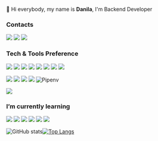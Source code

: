 👋  Hi everybody, my name is <b>Danila</b>, I'm Backend Developer

 
### Contacts
 
<a href="https://linkedin.com/in/danila-bogoslavtsev-47b822224/" target="_blank"> <img src="https://img.shields.io/badge/-LinkedIn-blue?style=flat-square&amp;logo=Linkedin&amp;logoColor=white&amp;"></a> <a href="https://t.me/wh_ht"><img src="https://img.shields.io/badge/-wh_ht-1ca0f1?style=flat-square&amp;labelColor=1ca0f1&amp;logo=telegram&amp;logoColor=white&amp;"></a>
<a href="mailto:da.slv@yandex.ru"> <img src="https://img.shields.io/badge/-da.slv-c14438?style=flat&amp;logo=Gmail&amp;logoColor=white"></a>
 
### Tech & Tools Preference
 
<img src="https://img.shields.io/badge/-python-E34F26?style=flat&logo=python&logoColor=white"> <img src = "https://img.shields.io/badge/-fastapi-1572B6?style=flat&logo=fastapi&logoColor=white">
<img src="https://img.shields.io/badge/-sqlalchemy-eed718?style=flat&logo=sqlalchemy&logoColor=white">
<img src="https://img.shields.io/badge/-postman-007ACC?style=flat&logo=postman&logoColor=white">
<img src="https://img.shields.io/badge/-ormar-764ABC?style=flat-square&amp;logo=ormar&amp;logoColor=white">
<img src="https://img.shields.io/badge/-pydantic-007ACC?style=flat-square&amp;logo=pydantic&amp;logoColor=white">
<img src="https://img.shields.io/badge/-uvicorn-434242?style=flat-square&amp;logo=uvicorn&amp;logoColor=white" >
<img src="https://img.shields.io/badge/-alembic-EDEDED?style=flat-square&amp;logo=alembic&amp;logoColor=86d46b">

 
<img src="http://img.shields.io/badge/-VS%20Code-007ACC?style=flat&logo=visual%20studio%20code&logoColor=white"> <img src="https://img.shields.io/badge/-Docker-007ACC?style=flat&logo=Docker&logoColor=white"> <img src="http://img.shields.io/badge/-Git-F1502F?style=flat&logo=git&logoColor=FFFFFF"> <img src="https://img.shields.io/badge/-GitLab-FCA121?style=flat-square&amp;logo=gitlab&amp;"> ![Pipenv](https://img.shields.io/badge/pipenv-%232C8EBB.svg?style=flat&logo=pipenv&logoColor=white)
 
![](https://komarev.com/ghpvc/?username=dapng)
### I’m currently learning
 
<img src="https://img.shields.io/badge/-django-007ACC?style=flat-square&amp;logo=django&amp;logoColor=white"> <img src="https://img.shields.io/badge/-GraphQL-E10098?style=flat-square&amp;logo=graphql&amp;"> 
<img src="https://img.shields.io/badge/-celery-007ACC?style=flat-square&amp;logo=celery&amp;logoColor=white">
<img src="https://img.shields.io/badge/-Rabbitmq-764ABC?style=flat-square&amp;logo=Rabbitmq&amp;logoColor=white">
<img src="https://img.shields.io/badge/-Sanic-764ABC?style=flat-square&amp;logo=Sanic&amp;logoColor=white">
<img src="https://img.shields.io/badge/-aiohttp-764ABC?style=flat-square&amp;logo=aiohttp&amp;logoColor=white">
 

![GitHub stats](https://github-readme-stats.vercel.app/api?username=dapng&show_icons=true&hide_border=true)[![Top Langs](https://github-readme-stats.vercel.app/api/top-langs/?username=dapng&layout=compact&hide_border=true)](https://github.com/dapng/github-readme-stats)


